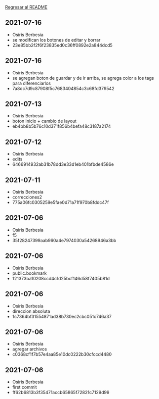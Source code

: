 [Regresar al README](../../readme.md)

## 2021-07-16
* Osiris Berbesia
* se modifican los botones de editar y borrar
* 23e85bb2f2f6f23835ed0c36ff0892e2a844dcd5
## 2021-07-16
* Osiris Berbesia
* se agregan boton de guardar y de ir arriba, se agrega color a los tags para diferenciarlos
* 7a8dc7d9c87908f5c7683404854c3c68fd379542
## 2021-07-13
* Osiris Berbesia
* boton inicio + cambio de layout
* eb4bb8b5b76c10d371f856b4befa48c3187a2174
## 2021-07-12
* Osiris Berbesia
* edits
* 6466914932ab31b78dd3e33d1eb401bfbde4586e
## 2021-07-11
* Osiris Berbesia
* correcciones2
* 775a06fc0305259e5fae0d71a71f970b8fddc47f
## 2021-07-06
* Osiris Berbesia
* f5
* 35f28247399aab960a4e7974030a54268946a3bb
## 2021-07-06
* Osiris Berbesia
* public.bookmark
* 121373ba10208ccd4c1d25bcf146d58f7405b81d
## 2021-07-06
* Osiris Berbesia
* direccion absoluta
* 1c7364bf31554871ad38b730ec2cbc051c746a37
## 2021-07-06
* Osiris Berbesia
* agregar archivos
* c0368cf1f7b57e4aa85e10dc0222b30cfccd4480
## 2021-07-06
* Osiris Berbesia
* first commit
* ff62b6813b3f35471accb65865f72821c7129d99
